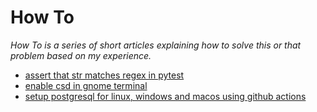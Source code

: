 How To
======

*How To is a series of short articles explaining how to solve this or that
problem based on my experience.*

* [assert that str matches regex in pytest](assert-str-matches-regex-in-pytest/)
* [enable csd in gnome terminal](gnome-terminal-csd/)
* [setup postgresql for linux, windows and macos using github actions](setup-postgres-linux-windows-macos-gh-actions/)
